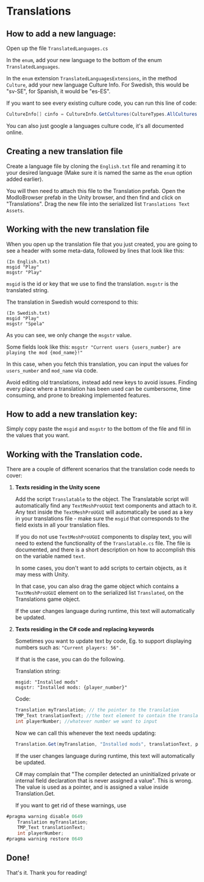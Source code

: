 # Translations

## How to add a new language:

Open up the file `TranslatedLanguages.cs`

In the `enum`, add your new language to the bottom of the enum `TranslatedLanguages`.

In the `enum` extension `TranslatedLanguagesExtensions`, in the method `Culture`, add your new language Culture Info. For Swedish, this would be "sv-SE", for Spanish, it would be "es-ES". 

If you want to see every existing culture code, you can run this line of code:
```c#
CultureInfo[] cinfo = CultureInfo.GetCultures(CultureTypes.AllCultures & ~CultureTypes.NeutralCultures);
```
You can also just google a languages culture code, it's all documented online.

## Creating a new translation file

Create a language file by cloning the `English.txt` file and renaming it to your desired language (Make sure it is named the same as the `enum` option added earlier).

You will then need to attach this file to the Translation prefab. Open the ModIoBrowser prefab in the Unity browser, and then find and click on "Translations". Drag the new file into the serialized list `Translations Text Assets`.

## Working with the new translation file

When you open up the translation file that you just created, you are going to see a header with some meta-data, followed by lines that look like this:
```
(In English.txt)
msgid "Play"
msgstr "Play"
```
`msgid` is the id or key that we use to find the translation.
`msgstr` is the translated string.

The translation in Swedish would correspond to this:
```
(In Swedish.txt)
msgid "Play"
msgstr "Spela"
```
As you can see, we only change the `msgstr` value.

Some fields look like this:
`msgstr "Current users {users_number} are playing the mod {mod_name}!"`

In this case, when you fetch this translation, you can input the values for `users_number` and `mod_name` via code.

Avoid editing old translations, instead add new keys to avoid issues. Finding every place where a translation has been used can be cumbersome, time consuming, and prone to breaking implemented features.

## How to add a new translation key:

Simply copy paste the `msgid` and `msgstr` to the bottom of the file and fill in the values that you want.

## Working with the Translation code.

There are a couple of different scenarios that the translation code needs to cover:

1. **Texts residing in the Unity scene**

    Add the script `Translatable` to the object. The Translatable script will automatically find any `TextMeshProUGUI` text components and attach to it. Any text inside the `TextMeshProUGUI` will automatically be used as a key in your translations file - make sure the `msgid` that corresponds to the field exists in all your translation files.
   
    If you do not use `TextMeshProUGUI` components to display text, you will need to extend the functionality of the `Translatable.cs` file. The file is documented, and there is a short description on how to accomplish this on the variable named `text`.

    In some cases, you don't want to add scripts to certain objects, as it may mess with Unity.

    In that case, you can also drag the game object which contains a `TextMeshProUGUI` element on to the serialized list `Translated`, on the Translations game object.

    If the user changes language during runtime, this text will automatically be updated.


2. **Texts residing in the C# code and replacing keywords**

    Sometimes you want to update text by code, Eg. to support displaying numbers such as: `"Current players: 56".`
	
    If that is the case, you can do the following.

    Translation string: 
    ```
   msgid: "Installed mods"
    msgstr: "Installed mods: {player_number}"
   ```

    Code:

    ```c#
   Translation myTranslation; // the pointer to the translation
    TMP_Text translationText; //the text element to contain the translation
    int playerNumber; //whatever number we want to input
   ```

    Now we can call this whenever the text needs updating:

   ```c#
   Translation.Get(myTranslation, "Installed mods", translationText, playerNumber.ToString());
   ```

    If the user changes language during runtime, this text will automatically be updated.	
	
    C# may complain that "The compiler detected an uninitialized private or internal field declaration that is never assigned a value". 
    This is wrong. The value is used as a pointer, and is assigned a value inside Translation.Get. 

    If you want to get rid of these warnings, use 
```c#
#pragma warning disable 0649
    Translation myTranslation;
    TMP_Text translationText;
    int playerNumber;
#pragma warning restore 0649
```


## Done!

That's it. Thank you for reading!
